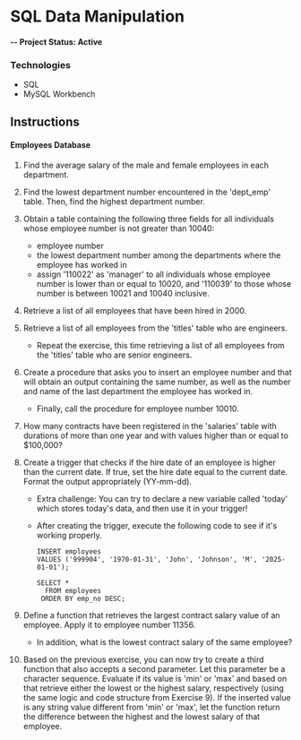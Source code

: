 # SQL Data Manipulation

#### -- Project Status: Active

### Technologies
* SQL
* MySQL Workbench

## Instructions

#### Employees Database
1. Find the average salary of the male and female employees in each department.

2. Find the lowest department number encountered in the 'dept_emp' table. Then, find the highest department number.

3. Obtain a table containing the following three fields for all individuals whose employee number is not greater than 10040:
	  - employee number
	  - the lowest department number among the departments where the employee has worked in
	  - assign '110022' as 'manager' to all individuals whose employee number is lower than or equal to 10020, and '110039' to those whose number is between 10021 and 10040 inclusive.

4. Retrieve a list of all employees that have been hired in 2000.

5. Retrieve a list of all employees from the 'titles' table who are engineers. 
	  - Repeat the exercise, this time retrieving a list of all employees from the 'titles' table who are senior engineers.

6. Create a procedure that asks you to insert an employee number and that will obtain an output containing the same number, as well as the number and name of the last department the employee has worked in.
	  - Finally, call the procedure for employee number 10010.

7. How many contracts have been registered in the 'salaries' table with durations of more than one year and with values higher than or equal to $100,000?

8. Create a trigger that checks if the hire date of an employee is higher than the current date. If true, set the hire date equal to the current date. Format the output appropriately (YY-mm-dd).
	  - Extra challenge: You can try to declare a new variable called 'today' which stores today's data, and then use it in your trigger!
	  - After creating the trigger, execute the following code to see if it's working properly.
		
			INSERT employees 
			VALUES ('999904', '1970-01-31', 'John', 'Johnson', 'M', '2025-01-01');  

			SELECT *
			  FROM employees
			 ORDER BY emp_no DESC;

9. Define a function that retrieves the largest contract salary value of an employee. Apply it to employee number 11356.
	  - In addition, what is the lowest contract salary of the same employee?

10. Based on the previous exercise, you can now try to create a third function that also accepts a second parameter. Let this parameter be a character sequence. Evaluate if its value is 'min' or 'max' and based on that retrieve either the lowest or the highest salary, respectively (using the same logic and code structure from Exercise 9). If the inserted value is any string value different from 'min' or 'max', let the function return the difference between the highest and the lowest salary of that employee.
